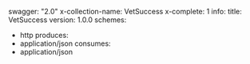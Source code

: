 swagger: "2.0"
x-collection-name: VetSuccess
x-complete: 1
info:
  title: VetSuccess
  version: 1.0.0
schemes:
- http
produces:
- application/json
consumes:
- application/json